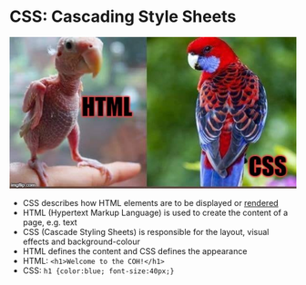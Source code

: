 # CSS: Cascading Style Sheets

[![](/assets/html-vs-css.jpeg)](https://steemit.com/dmania/@moeenali/html-vs-css-d-zg1hbmlh-ufjik)

* CSS describes how HTML elements are to be displayed or [rendered](https://dictionary.cambridge.org/dictionary/english/render)
* HTML \(Hypertext Markup Language\) is used to create the content of a page, e.g. text
* CSS \(Cascade Styling Sheets\) is responsible for the layout, visual effects and background-colour
* HTML defines the content and CSS defines the appearance
* HTML: `<h1>Welcome to the COH!</h1>`
* CSS: `h1 {color:blue; font-size:40px;}`



